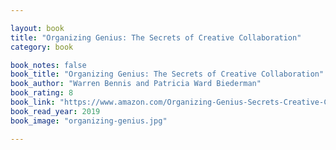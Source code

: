 ```yaml
---

layout: book
title: "Organizing Genius: The Secrets of Creative Collaboration"
category: book

book_notes: false
book_title: "Organizing Genius: The Secrets of Creative Collaboration"
book_author: "Warren Bennis and Patricia Ward Biederman"
book_rating: 8
book_link: "https://www.amazon.com/Organizing-Genius-Secrets-Creative-Collaboration/dp/0201339897"
book_read_year: 2019
book_image: "organizing-genius.jpg"

---
```

